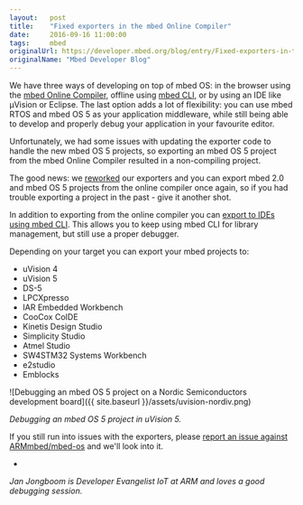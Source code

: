```yaml
---
layout:   post
title:    "Fixed exporters in the mbed Online Compiler"
date:     2016-09-16 11:00:00
tags:     mbed
originalUrl: https://developer.mbed.org/blog/entry/Fixed-exporters-in-the-mbed-Online-Compi/
originalName: "Mbed Developer Blog"
---
```


We have three ways of developing on top of mbed OS: in the browser using the [mbed Online Compiler](https://developer.mbed.org/compiler/), offline using [mbed CLI](http://github.com/armmbed/mbed-cli), or by using an IDE like µVision or Eclipse. The last option adds a lot of flexibility: you can use mbed RTOS and mbed OS 5 as your application middleware, while still being able to develop and properly debug your application in your favourite editor.

<!--more-->

Unfortunately, we had some issues with updating the exporter code to handle the new mbed OS 5 projects, so exporting an mbed OS 5 project from the mbed Online Compiler resulted in a non-compiling project.

The good news: we [reworked](https://github.com/ARMmbed/mbed-os/pull/2245) our exporters and you can export mbed 2.0 and mbed OS 5 projects from the online compiler once again, so if you had trouble exporting a project in the past - give it another shot.

In addition to exporting from the online compiler you can [export to IDEs using mbed CLI](https://github.com/armmbed/mbed-cli#exporting-to-desktop-ides). This allows you to keep using mbed CLI for library management, but still use a proper debugger.

Depending on your target you can export your mbed projects to:

* uVision 4
* uVision 5
* DS-5
* LPCXpresso
* IAR Embedded Workbench
* CooCox CoIDE
* Kinetis Design Studio
* Simplicity Studio
* Atmel Studio
* SW4STM32 Systems Workbench
* e2studio
* Emblocks

![Debugging an mbed OS 5 project on a Nordic Semiconductors development board]({{ site.baseurl }}/assets/uvision-nordiv.png)

*Debugging an mbed OS 5 project in uVision 5.*

If you still run into issues with the exporters, please [report an issue against ARMmbed/mbed-os](https://github.com/armmbed/mbed-os) and we'll look into it.

-
*Jan Jongboom is Developer Evangelist IoT at ARM and loves a good debugging session.*
